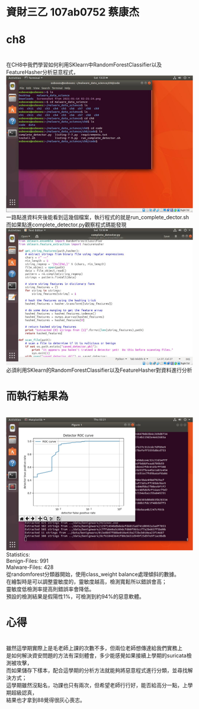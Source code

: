 # 資財三乙 107ab0752 蔡康杰

## <H1>ch8<H1>
在CH8中我們學習如何利用SKlearn中RandomForestClassifier以及FeatureHasher分析惡意程式， \
![image](https://github.com/pavertixo/image/blob/main/1.jpg?raw=true)\
一路點進資料夾後能看到這幾個檔案，執行程式的就是run_complete_dector.sh \
而如果點進complete_detector.py觀察程式碼能發現\
![image](https://github.com/pavertixo/image/blob/main/3.jpg?raw=true)\
必須利用SKlearn的RandomForestClassifier以及FeatureHasher對資料進行分析
### <H1>而執行結果為<H1>
![image](https://github.com/pavertixo/107ab0752/blob/main/malwareCH8.jpg?raw=true)\
Statistics: \
Benign-Files: 991 \
Malware-Files: 428 \
從randomforest分類器開始，使用class_weight balance處理傾斜的數據。 \
在繪製時是可以調整靈敏度的，靈敏度越高，檢測寬鬆所以錯誤會高；\
靈敏度低檢測率提高則錯誤率會降低。\
預設的檢測結果是假陽性1%，可檢測到約94%的惡意軟體。

#### <H1> 心得 <H1>
雖然這學期實際上是毛老師上課的次數不多，但兩位老師想傳達給我們實務上 \
是如何解決資安問題的方法有深刻體會，多少能感覺如果接續上學期的suricata檢測被攻擊， \
而如果儲存下樣本，配合這學期的分析方法就能夠將惡意程式進行分類，並尋找解決方式； \
這學期雖然沒點名，功課也只有兩次，但希望老師行行好，能否給高分一點，上學期超級認真， \
結果也才拿到88覺得很灰心喪志。